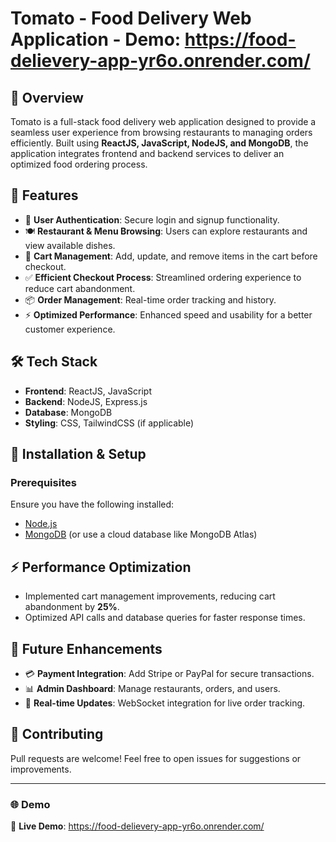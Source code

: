 # Tomato - Food Delivery Web Application - Demo: https://food-delievery-app-yr6o.onrender.com/ 

## 📝 Overview
Tomato is a full-stack food delivery web application designed to provide a seamless user experience from browsing restaurants to managing orders efficiently. Built using **ReactJS, JavaScript, NodeJS, and MongoDB**, the application integrates frontend and backend services to deliver an optimized food ordering process.

## 🚀 Features
- 🔐 **User Authentication**: Secure login and signup functionality.
- 🍽 **Restaurant & Menu Browsing**: Users can explore restaurants and view available dishes.
- 🛒 **Cart Management**: Add, update, and remove items in the cart before checkout.
- ✅ **Efficient Checkout Process**: Streamlined ordering experience to reduce cart abandonment.
- 📦 **Order Management**: Real-time order tracking and history.
- ⚡ **Optimized Performance**: Enhanced speed and usability for a better customer experience.

## 🛠 Tech Stack
- **Frontend**: ReactJS, JavaScript
- **Backend**: NodeJS, Express.js
- **Database**: MongoDB
- **Styling**: CSS, TailwindCSS (if applicable)

## 📌 Installation & Setup
### Prerequisites
Ensure you have the following installed:
- [Node.js](https://nodejs.org/)
- [MongoDB](https://www.mongodb.com/) (or use a cloud database like MongoDB Atlas)

## ⚡ Performance Optimization
- Implemented cart management improvements, reducing cart abandonment by **25%**.
- Optimized API calls and database queries for faster response times.

## 🔮 Future Enhancements
- 💳 **Payment Integration**: Add Stripe or PayPal for secure transactions.
- 📊 **Admin Dashboard**: Manage restaurants, orders, and users.
- 🔄 **Real-time Updates**: WebSocket integration for live order tracking.

## 🤝 Contributing
Pull requests are welcome! Feel free to open issues for suggestions or improvements.

---
### 🌐 Demo
🚀 **Live Demo**: https://food-delievery-app-yr6o.onrender.com/


